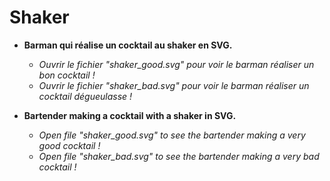# Shaker
<ul>
<li>
<strong>Barman qui réalise un cocktail au shaker en SVG.</strong>
<em>
<ul>
<li>Ouvrir le fichier "shaker_good.svg" pour voir le barman réaliser un bon cocktail !</li>
<li>Ouvrir le fichier "shaker_bad.svg" pour voir le barman réaliser un cocktail dégueulasse !</li>
</ul>
</em>
</li>
<li>


<strong>Bartender making a cocktail with a shaker in SVG.</strong>
<em>
<ul>
<li>Open file "shaker_good.svg" to see the bartender making a very good cocktail !</li>
<li>Open file "shaker_bad.svg" to see the bartender making a very bad cocktail !</li>
</ul>
</em>
</li>
</ul>
